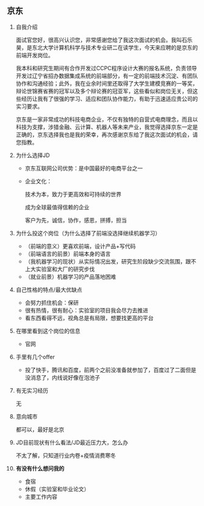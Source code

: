 ## 京东

1. 自我介绍

   面试官您好，很高兴认识您，非常感谢您给了我这次面试的机会。我叫石乐昊，是东北大学计算机科学与技术专业研二在读学生，今天来应聘的是京东的前端开发岗位。

   我本科和研究生期间有合作开发过CCPC程序设计大赛的报名系统，负责领导开发过辽宁省招办数据集成系统的前端部分，有一定的前端技术沉淀、有团队协作和沟通经验；此外，我在业余时间里还取得了大学生建模竞赛的一等奖，辩论世锦赛省赛的冠军以及多个辩论赛的冠亚军，这些看似和岗位无关，但这些经历让我有了很强的学习、适应和团队协作能力，有助于迅速适应贵公司的实习要求。

   京东是一家非常成功的科技电商企业，不仅有独特的自营式电商理念，而且以科技为支撑，涉猎金融、云计算、机器人等未来产业，我觉得选择京东一定是正确的，京东选择我也是我的荣幸，再次感谢京东给了我这次面试的机会，请您指教。

2. 为什么选择JD

   * 京东互联网公司优势：是中国最好的电商平台之一

   * 企业文化：

     技术为本，致力于更高效和可持续的世界

     成为全球最值得信赖的企业

     客户为先，诚信，协作，感恩，拼搏，担当

3. 为什么投这个岗位（为什么选择了前端没选择继续机器学习）
   * （前端的意义）更喜欢前端，设计产品+写代码
   * （前端语言的前景）前端本身的语言
   * （我机器学习的现状）从实际情况出发，研究生阶段缺少交流氛围，跟不上大实验室和大厂的研究步伐
   * （就业前景）机器学习的产品落地困难

4. 自己性格的特点/最大优缺点
   * 会努力抓住机会：保研
   * 很有热情，很有耐心：实验室的项目我会尽力去推进
   * 看东西看得不远，视角总是有局限，想要找更高的平台

5. 在哪里看到这个岗位的信息
   * 官网

6. 手里有几个offer
   * 投了快手，腾讯和百度，前两个之前没准备就参加了，百度过了二面但是没消息了，内线说好像在泡池子

7. 有无实习经历

   无

8. 意向城市

   都可以，最好是北京

9. JD目前现状有什么看法/JD最近压力大，怎么办

   不太了解，只知道行业内卷+疫情消费寒冬

10. **有没有什么想问我的**
    * 食宿
    * 休假（实验室和毕业论文）
    * 主要工作内容